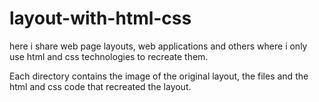 # layout-with-html-css

here i share web page layouts, web applications and others where i only use html and css technologies to recreate them.

Each directory contains the image of the original layout, the files and the html and css code that recreated the layout.
